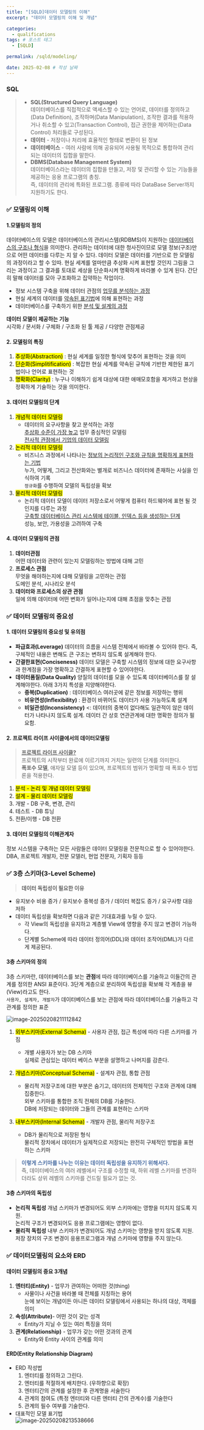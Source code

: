 ```yaml
---
title: "[SQLD]데이터 모델링의 이해"
excerpt: "데이터 모델링의 이해 및 개념"

categories:
  - qualifications
tags: # 포스트 태그
  - [SQLD] 

permalink: /sqld/modeling/

date: 2025-02-08 # 작성 날짜
---
```


### SQL

> - **SQL(Structured Query Language)**<br>데이터베이스를 직접적으로 액세스할 수 있는 언어로, 데이터를 정의하고(Data Definition), 조작하며(Data Manipulation), 조작한 결과를 적용하거나 취소할 수 있고(Transaction Control), 접근 권한을 제어하는(Data Control) 처리들로 구성된다.
> - **데이터** - 저장이나 처리에 효율적인 형태로 변환이 된 정보
> - **데이터베이스** - 여러 사람에 의해 공유되어 사용될 목적으로 통합하여 관리되는 데이터의 집합을 말한다.
> - **DBMS(Database Management System)**<br>데이터베이스라는 데이터의 집합을 만들고, 저장 및 관리할 수 있는 기능들을 제공하는 응용 프로그램의 총칭. <br>즉, 데이터의 관리에 특화된 프로그램. 종류에 따라 DataBase Server까지 지원하기도 한다.

### ✅ 모델링의 이해

#### 1.모델링의 정의

데이터베이스의 모델은 데이터베이스의 관리시스템(RDBMS)이 지원하는 <u>데이터베이스의 구조나 형식</u>을 의미한다. 관리하는 데이터에 대한 청사진이므로 모델 정보(구조)만으로 어떤 데이터를 다루는 지 알 수 있다. 데이터 모델은 데이터를 기반으로 한 모델링의 과정이라고 할 수 있따. 현실 세계를 얼마만큼 추상화 시켜 표현할 것인지 그림을 그리는 과정이고 그 결과를 토대로 세상을 단순화시켜 명확하게 바라볼 수 있게 된다. 간단히 말해 데이터를 모아 구조화하고 집약하는 작업이다.

- 정보 시스템 구축을 위해 데이터 관점의 <u>업무를 분석하는 과정</u> 
- 현실 세계의 데이터를 <u>약속된 표기법</u>에 의해 표현하는 과정 
- 데이터베이스를 구축하기 위한 <u>분석 및 설계의 과정</u>

**데이터 모델이 제공하는 기능**<br>시각화 / 문서화 / 구체화 / 구조화 된 툴 제공 / 다양한 관점제공

#### 2. 모델링의 특징
1. <mark>추상화(Abstraction)</mark> : 현실 세계를 일정한 형식에 맞추어 표현하는 것을 의미
2. <mark>단순화(Simplitification)</mark> : 복잡한 현실 세계를 약속된 규칙에 기반한 제한된 표기법이나 언어로 표현하는 것 
3. <mark>명확화(Clarity)</mark> : 누구나 이해하기 쉽게 대상에 대한 애매모호함을 제거하고 현상을 정확하게 기술하는 것을 의미한다.

#### 3. 데이터 모델링의 단계 
1. <mark>개념적 데이터 모델링</mark>
   - 데이터의 요구사항을 찾고 분석하는 과정<br><u>추상화 수준이 가장 높고</u> 업무 중심적인 모델링<br><u>전사적 관점에서 기업의 데이터 모델링</u>
2. <mark>논리적 데이터 모델링</mark>
   - 비즈니스 과정에서 나타나는 <u>정보의 논리적인 구조와 규칙을 명확하게 표현하는 기법</u><br>누가, 어떻게, 그리고 전산화와는 별개로 비즈니스 데이터에 존재하는 사실을 인식하여 기록<br>`정규화`를 수행하여 모델의 독립성을 확보
3. <mark>물리적 데이터 모델링</mark>
   - 논리적 데이터 모델이 데이터 저장소로서 어떻게 컴퓨터 하드웨어에 표현 될 것인지를 다루는 과정<br><u>구축할 데이터베이스 관리 시스템에 테이블, 인덱스 등을 생성하는 단계</u><br>성능, 보안, 가용성을 고려하여 구축 

#### 4. 데이터 모델링의 관점
1. **데이터관점**<br>어떤 데이터와 관련이 있는지 모델링하는 방법에 대해 고민
2. **프로세스 관점**<br>무엇을 해야하는지에 대해 모델링을 고민하는 관점<br>도메인 분석, 시나리오 분석
3. **데이터와 프로세스의 상관 관점** <br>일에 의해 데이터에 어떤 변화가 일어나는지에 대해 초점을 맞추는 관점

### ✅ 데이터 모델링의 중요성
#### 1. 데이터 모델링의 중요성 및 유의점

- **파급효과(Leverage)** 
  데이터의 흐름을 시스템 전체에서 바라볼 수 있어야 한다. 즉, 구체적인 내용은 변해도 큰 구조는 변하지 않도록 설계해야 한다.
- **간결한표현(Conciseness)**
  데이터 모델은 구축할 시스템의 정보에 대한 요구사항과 한계점을 가장 명확하고 간결하게 표현할 수 있어야한다.
- **데이터품질(Data Quality)**
  양질의 데이터를 모을 수 있도록 데이터베이스를 잘 설계해야한다. 아래 3가지 특성을 지양해야한다.
  - **중복(Duplication)** : 데이터베이스 여러곳에 같은 정보를 저장하는 행위
  - **비유연성(Inflexibility)** : 환경이 바뀌어도 데이터가 사용 가능하도록 설계
  - **비일관성(Inconsistency)** <: 데이터의 중복이 없다해도 일관적이 않은 데이터가 나타나지 않도록 설계. 데이터 간 상호 연관관계에 대한 명확한 정의가 필요함.

#### 2. 프로젝트 라이프 사이클에서의 데이터모델링

> **<u>프로젝트 라이프 사이클?</u>**<br>프로젝트의 시작부터 완료에 이르기까지 거치는 일련의 단계를 의미한다. <br>**폭포수 모델**, 애자일 모델 등이 있으며, 프로젝트의 범위가 명확할 때 폭포수 방법론을 적용한다.

1. <mark>분석 - 논리 및 개념 데이터 모델링</mark>
2. <mark>설계 - 물리 데이터 모델링</mark>
3. 개발 - DB 구축, 변경, 관리
4. 테스트 - DB 튜닝
5. 전환/이행 - DB 전환

#### 3. 데이터 모델링의 이해관계자

정보 시스템을 구축하는 모든 사람들은 데이터 모델링을 전문적으로 할 수 있어야한다. <br>DBA, 프로젝트 개발자, 전문 모델러, 현업 전문자, 기획자 등등

### ✅ 3층 스키마(3-Level Scheme)

>  **데이터 독립성이 필요한 이유** 
- 유지보수 비용 증가 / 유지보수 중복성 증가 / 데이터 복잡도 증가 / 요구사항 대응 저하
- 데이터 독립성을 확보하면 다음과 같은 기대효과를 누릴 수 있다.
  - 각 View의 독립성을 유지하고 계층별 View에 영향을 주지 않고 변경이 가능하다.
  - 단계별 Scheme에 따라 데이터 정의어(DDL)와 데이터 조작어(DML)가 다르게 제공된다.

#### 3층 스키마의 정의

3층 스키마란, 데이터베이스를 보는 **관점**에 따라 데이터베이스를 기술하고 이들간의 관계를 정의한 ANSI 표준이다. 3단계 계층으로 분리하여 독립성을 확보해 각 계층을 뷰(View)라고도 한다. <br>`사용자, 설계자, 개발자`가 데이터베이스를 보는 관점에 따라 데이터베이스를 기술하고 각 관계를 정의한 표준

![image-20250208211112842]({{site.url}}/images/2025-02-08-sqld1/image-20250208211112842.png)

1. <mark>외부스키마(External Schema)</mark> - 사용자 관점, 접근 특성에 따라 다른 스키마를 가짐
   - 개별 사용자가 보는 DB 스키마<br>실제로 관심있는 데이터 베이스 부분을 설명하고 나머지를 감춘다.
2. <mark>개념스키마(Conceptual Schema)</mark> - 설계자 관점, 통합 관점
   - 물리적 저장구조에 대한 부분은 숨기고, 데이터의 전체적인 구조와 관계에 대해 집중한다.<br>외부 스키마를 통합한 조직 전체의 DB를 기술한다.<br>DB에 저장되는 데이터와 그들의 관계를 표현하는 스키마

3. <mark>내부스키마(Internal Schema)</mark> - 개발자 관점, 물리적 저장구조
   - DB가 물리적으로 저장된 형식<br>물리적 장치에서 데이터가 실제적으로 저장되는 완전히 구체적인 방법을 표현하는 스키마

> **<span style="color:#4d70a5">이렇게 스키마를 나누는 이유는 데이터 독립성을 유지하기 위해서다.</span>**<br>즉, 데이터베이스의 여러 레벨에서 구조를 수정할 때, 하위 레벨 스키마를 변경하더라도 상위 레벨의 스키마를 건드릴 필요가 없는 것.

#### 3층 스키마의 독립성 

- **논리적 독립성** 
  개념 스키마가 변경되어도 외부 스키마에는 영향을 미치지 않도록 지원.<br>논리적 구조가 변경되어도 응용 프로그램에는 영향이 없다.
- **물리적 독립성**
  내부 스키마가 변경되어도 개념 스키마는 영향을 받지 않도록 지원.<br>저장 장치의 구조 변경이 응용프로그램과 개념 스키마에 영향을 주지 않는다.

### ✅ 데이터모델링의 요소와 ERD

#### 데이터 모델링의 중요 3개념

1. **엔터티(Entity)** - 업무가 관여하는 어떠한 것(thing)
   - 사물이나 사건을 바라볼 때 전체를 지칭하는 용어 <br>눈에 보이는 개념이든 아니든 데이터 모델링에서 사용되는 하나의 대상, 객체를 의미
2. **속성(Attribute)**- 어떤 것이 갖는 성격
   - Entity가 지닐 수 있는 여러 특징을 의미
3. **관계(Relationship)** - 업무가 갖는 어떤 것과의 관계
   - Entity와 Entity 사이의 관계를 의미

#### ERD(Entity Relationship Diagram)

- ERD 작성법
  1. 엔터티를 정의하고 그린다.
  2. 엔터티를 적절하게 배치한다. (우하향으로 확장)
  3. 엔터티간의 관계를 설정한 후 관계명을 서술한다
  4. 관계의 참여도 (특정 엔터티와 다른 엔터티 간의 관계수)를 기술한다
  5. 관계의 필수 여부를 기술한다.
- 대표적인 모델 표기법<br>
 ![image-20250208213538666]({{site.url}}/images/2025-02-08-sqld1/image-20250208213538666.png)

